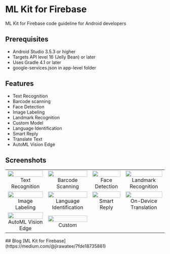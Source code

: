 # ML Kit for Firebase
ML Kit for Firebase code guideline for Android developers

## Prerequisites
* Android Studio 3.5.3 or higher
* Targets API level 16 (Jelly Bean) or later
* Uses Gradle 4.1 or later
* google-services.json in app-level folder

## Features
* Text Recognition
* Barcode scanning
* Face Detection
* Image Labeling
* Landmark Recognition
* Custom Model
* Language Identification
* Smart Reply
* Translate Text
* AutoML Vision Edge

## Screenshots
<table width="100%">
	<tr>
		<td align="center">
			<img src="https://user-images.githubusercontent.com/1763410/42051753-174e1d04-7b37-11e8-82d0-b2f8d7370b8b.png" width="100%">
			Text Recognition
		</td>
		<td align="center">
			<img src="https://user-images.githubusercontent.com/1763410/42051785-281f8fc8-7b37-11e8-9fb7-afba8dcbbd43.png" width="100%">
			Barcode Scanning
		</td>
		<td align="center">
			<img src="https://user-images.githubusercontent.com/1763410/42051803-358831ce-7b37-11e8-9a05-dc67dbf7a931.png" width="100%">
			Face Detection
		</td>
		<td align="center">
			<img src="https://user-images.githubusercontent.com/1763410/42051851-5c0a67b8-7b37-11e8-92e1-44fb8b785668.png" width="100%">
			Landmark Recognition
		</td>
	</tr>
	<tr>
		<td align="center">
			<img src="https://user-images.githubusercontent.com/1763410/58763432-eb37f100-8584-11e9-9527-2dfba60db14b.png" width="100%">
			Image Labeling
		</td>
		<td align="center">
			<img src="https://user-images.githubusercontent.com/1763410/56343420-ebeb1280-61e4-11e9-8529-83342d1bdd10.png" width="100%">
			Language Identification
		</td>
		<td align="center">
			<img src="https://user-images.githubusercontent.com/1763410/56341810-6e250800-61e0-11e9-9752-d87ed6340d90.png" width="100%">
			Smart Reply
		</td>
    	<td align="center">
    		<img src="https://user-images.githubusercontent.com/1763410/57792166-9284ed80-7768-11e9-8de3-472a163bb9ff.png" width="100%">
    		On-Device Translation
    	</td>
	</tr>
	<tr>
		<td align="center">
			<img src="https://user-images.githubusercontent.com/1763410/58763092-0e60a180-8581-11e9-951b-6282d22fdb95.png" width="100%">
			AutoML Vision Edge
		</td>
		<td align="center">
			<img src="https://user-images.githubusercontent.com/1763410/42051837-4bdec4ec-7b37-11e8-8f9e-a6b4865c2c16.png" width="100%">
			Custom
		</td>
		<td></td>
		<td></td>
  	</tr>
</table>
## Blog
[ML Kit for Firebase](https://medium.com/@jirawatee/7fde18735861)
